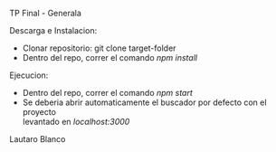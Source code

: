 TP Final - Generala

Descarga e Instalacion:
- Clonar repositorio: git clone <repository-url> target-folder
- Dentro del repo, correr el comando <i>npm install</i>

Ejecucion:
- Dentro del repo, correr el comando <i>npm start</i>
- Se deberia abrir automaticamente el buscador por defecto con el proyecto<br>
levantado en <i>localhost:3000</i>

Lautaro Blanco